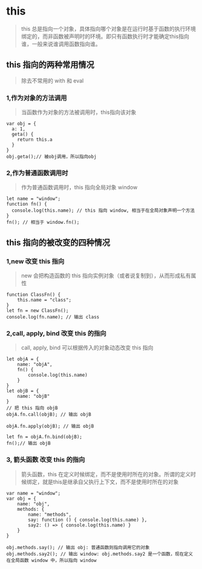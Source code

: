 # this
> this 总是指向一个对象，具体指向哪个对象是在运行时基于函数的执行环境绑定的，而非函数被声明时的环境。即只有函数执行时才能确定this指向谁，一般来说谁调用函数指向谁。

## this 指向的两种常用情况
> 除去不常用的 with 和 eval

### 1,作为对象的方法调用
> 当函数作为对象的方法被调用时，this指向该对象

```
var obj = {
  a: 1,
  geta() {
    return this.a
  }
}
obj.geta();// 被obj调用，所以指向obj
```

### 2,作为普通函数调用时
> 作为普通函数调用时，this 指向全局对象 window

```
let name = "window";
function fn() {
  console.log(this.name); // this 指向 window, 相当于在全局对象声明一个方法 
}
fn(); // 相当于 window.fn();
```

## this 指向的被改变的四种情况
### 1,new 改变 this 指向
> new 会把构造函数的 this 指向实例对象（或者说复制到），从而形成私有属性

```
function ClassFn() {
    this.name = "class";
}
let fn = new ClassFn();
console.log(fn.name); // 输出 class
```

### 2,call, apply, bind 改变 this 的指向
> call, apply, bind 可以根据传入的对象动态改变 this 指向

```
let objA = {
    name: "objA",
    fn() {
        console.log(this.name)
    }
}
let objB = {
    name: "objB"
}
// 把 this 指向 objB
objA.fn.call(objB); // 输出 objB

objA.fn.apply(objB); // 输出 objB

let fn = objA.fn.bind(objB);
fn();// 输出 objB
```

### 3, 箭头函数 改变 this 的指向
> 箭头函数，this 在定义时候绑定，而不是使用时所在的对象。所谓的定义时候绑定，就是this是继承自父执行上下文，而不是使用时所在的对象

```
var name = "window";
var obj = {
    name: "obj",
    methods: {
        name: "methods",
        say: function () { console.log(this.name) },
        say2: () => { console.log(this.name) }
    }
}
  
obj.methods.say(); // 输出 obj: 普通函数则指向调用它的对象
obj.methods.say2(); // 输出 window: obj.methods.say2 是一个函数，现在定义在全局函数 window 中，所以指向 window
```
